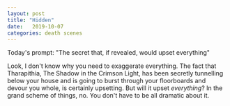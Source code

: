 ```yaml
---
layout: post
title: "Hidden"
date:   2019-10-07
categories: death scenes
---
```

Today's prompt: "The secret that, if revealed, would upset everything"

Look, I don't know why you need to exaggerate everything. The fact that Tharapithia, The Shadow in the Crimson Light, has been secretly tunnelling below your house and is going to burst through your floorboards and devour you whole, is certainly upsetting. But will it upset *everything*? In the grand scheme of things, no. You don't have to be all dramatic about it.
